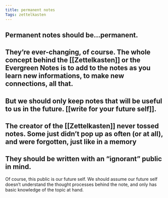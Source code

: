 ```yaml
---
title: permanent notes
Tags: zettelkasten
---
```


## Permanent notes should be...permanent.
## They’re ever-changing, of course. The whole concept behind the [[Zettelkasten]] or the Evergreen Notes is to add to the notes as you learn new informations, to make new connections, all that.
## But we should only keep notes that will be useful to us in the future. [[write for your future self]].
## The creator of the [[Zettelkasten]] never tossed notes. Some just didn’t pop up as often (or at all), and were forgotten, just like in a memory
## They should be written with an “ignorant” public in mind.
Of course, this public is our future self. We should assume our future self doesn’t understand the thought processes behind the note, and only has basic knowledge of the topic at hand.
